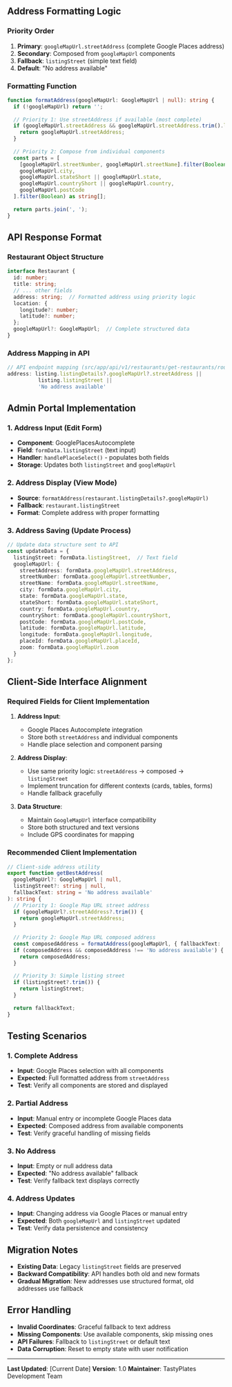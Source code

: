 
## Address Formatting Logic

### Priority Order

1. **Primary**: `googleMapUrl.streetAddress` (complete Google Places address)
2. **Secondary**: Composed from `googleMapUrl` components
3. **Fallback**: `listingStreet` (simple text field)
4. **Default**: "No address available"

### Formatting Function

```typescript
function formatAddress(googleMapUrl: GoogleMapUrl | null): string {
  if (!googleMapUrl) return '';
  
  // Priority 1: Use streetAddress if available (most complete)
  if (googleMapUrl.streetAddress && googleMapUrl.streetAddress.trim().length > 0) {
    return googleMapUrl.streetAddress;
  }
  
  // Priority 2: Compose from individual components
  const parts = [
    [googleMapUrl.streetNumber, googleMapUrl.streetName].filter(Boolean).join(' '),
    googleMapUrl.city,
    googleMapUrl.stateShort || googleMapUrl.state,
    googleMapUrl.countryShort || googleMapUrl.country,
    googleMapUrl.postCode
  ].filter(Boolean) as string[];
  
  return parts.join(', ');
}
```

## API Response Format

### Restaurant Object Structure

```typescript
interface Restaurant {
  id: number;
  title: string;
  // ... other fields
  address: string;  // Formatted address using priority logic
  location: {
    longitude?: number;
    latitude?: number;
  };
  googleMapUrl?: GoogleMapUrl;  // Complete structured data
}
```

### Address Mapping in API

```typescript
// API endpoint mapping (src/app/api/v1/restaurants/get-restaurants/route.ts)
address: listing.listingDetails?.googleMapUrl?.streetAddress || 
          listing.listingStreet || 
          'No address available'
```

## Admin Portal Implementation

### 1. Address Input (Edit Form)

- **Component**: GooglePlacesAutocomplete
- **Field**: `formData.listingStreet` (text input)
- **Handler**: `handlePlaceSelect()` - populates both fields
- **Storage**: Updates both `listingStreet` and `googleMapUrl`

### 2. Address Display (View Mode)

- **Source**: `formatAddress(restaurant.listingDetails?.googleMapUrl)`
- **Fallback**: `restaurant.listingStreet`
- **Format**: Complete address with proper formatting

### 3. Address Saving (Update Process)

```typescript
// Update data structure sent to API
const updateData = {
  listingStreet: formData.listingStreet,  // Text field
  googleMapUrl: {
    streetAddress: formData.googleMapUrl.streetAddress,
    streetNumber: formData.googleMapUrl.streetNumber,
    streetName: formData.googleMapUrl.streetName,
    city: formData.googleMapUrl.city,
    state: formData.googleMapUrl.state,
    stateShort: formData.googleMapUrl.stateShort,
    country: formData.googleMapUrl.country,
    countryShort: formData.googleMapUrl.countryShort,
    postCode: formData.googleMapUrl.postCode,
    latitude: formData.googleMapUrl.latitude,
    longitude: formData.googleMapUrl.longitude,
    placeId: formData.googleMapUrl.placeId,
    zoom: formData.googleMapUrl.zoom
  }
};
```

## Client-Side Interface Alignment

### Required Fields for Client Implementation

1. **Address Input**:
   - Google Places Autocomplete integration
   - Store both `streetAddress` and individual components
   - Handle place selection and component parsing

2. **Address Display**:
   - Use same priority logic: `streetAddress` → composed → `listingStreet`
   - Implement truncation for different contexts (cards, tables, forms)
   - Handle fallback gracefully

3. **Data Structure**:
   - Maintain `GoogleMapUrl` interface compatibility
   - Store both structured and text versions
   - Include GPS coordinates for mapping

### Recommended Client Implementation

```typescript
// Client-side address utility
export function getBestAddress(
  googleMapUrl?: GoogleMapUrl | null,
  listingStreet?: string | null,
  fallbackText: string = 'No address available'
): string {
  // Priority 1: Google Map URL street address
  if (googleMapUrl?.streetAddress?.trim()) {
    return googleMapUrl.streetAddress;
  }
  
  // Priority 2: Google Map URL composed address
  const composedAddress = formatAddress(googleMapUrl, { fallbackText: '' });
  if (composedAddress && composedAddress !== 'No address available') {
    return composedAddress;
  }
  
  // Priority 3: Simple listing street
  if (listingStreet?.trim()) {
    return listingStreet;
  }
  
  return fallbackText;
}
```

## Testing Scenarios

### 1. Complete Address
- **Input**: Google Places selection with all components
- **Expected**: Full formatted address from `streetAddress`
- **Test**: Verify all components are stored and displayed

### 2. Partial Address
- **Input**: Manual entry or incomplete Google Places data
- **Expected**: Composed address from available components
- **Test**: Verify graceful handling of missing fields

### 3. No Address
- **Input**: Empty or null address data
- **Expected**: "No address available" fallback
- **Test**: Verify fallback text displays correctly

### 4. Address Updates
- **Input**: Changing address via Google Places or manual entry
- **Expected**: Both `googleMapUrl` and `listingStreet` updated
- **Test**: Verify data persistence and consistency

## Migration Notes

- **Existing Data**: Legacy `listingStreet` fields are preserved
- **Backward Compatibility**: API handles both old and new formats
- **Gradual Migration**: New addresses use structured format, old addresses use fallback

## Error Handling

- **Invalid Coordinates**: Graceful fallback to text address
- **Missing Components**: Use available components, skip missing ones
- **API Failures**: Fallback to `listingStreet` or default text
- **Data Corruption**: Reset to empty state with user notification

---

**Last Updated**: [Current Date]
**Version**: 1.0
**Maintainer**: TastyPlates Development Team